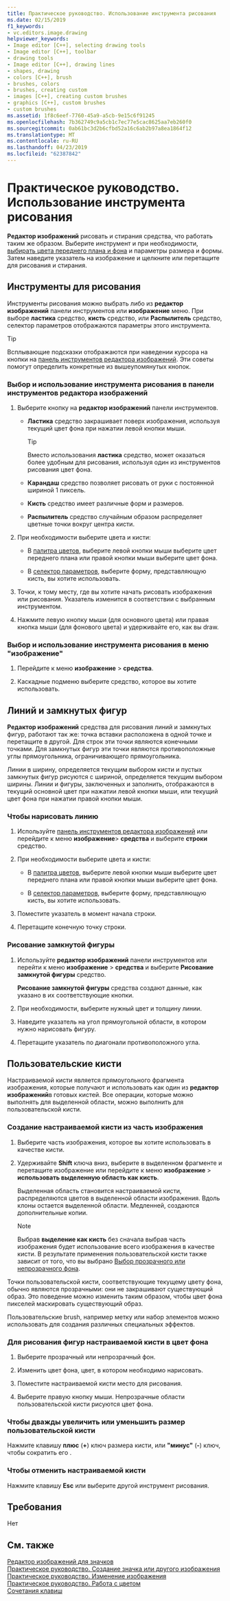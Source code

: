 ```yaml
---
title: Практическое руководство. Использование инструмента рисования
ms.date: 02/15/2019
f1_keywords:
- vc.editors.image.drawing
helpviewer_keywords:
- Image editor [C++], selecting drawing tools
- Image editor [C++], toolbar
- drawing tools
- Image editor [C++], drawing lines
- shapes, drawing
- colors [C++], brush
- brushes, colors
- brushes, creating custom
- images [C++], creating custom brushes
- graphics [C++], custom brushes
- custom brushes
ms.assetid: 1f8c6eef-7760-45a9-a5cb-9e15c6f91245
ms.openlocfilehash: 7b362749c9a5cb1c7ec77e5cac8625aa7eb260f0
ms.sourcegitcommit: 0ab61bc3d2b6cfbd52a16c6ab2b97a8ea1864f12
ms.translationtype: MT
ms.contentlocale: ru-RU
ms.lasthandoff: 04/23/2019
ms.locfileid: "62387842"
---
```

# <a name="how-to-use-a-drawing-tool"></a>Практическое руководство. Использование инструмента рисования

**Редактор изображений** рисовать и стирания средства, что работать таким же образом. Выберите инструмент и при необходимости, [выбирать цвета переднего плана и фона](../windows/selecting-foreground-or-background-colors-image-editor-for-icons.md) и параметры размера и формы. Затем наведите указатель на изображение и щелкните или перетащите для рисования и стирания.

## <a name="drawing-tools"></a>Инструменты для рисования

Инструменты рисования можно выбрать либо из **редактор изображений** панели инструментов или **изображение** меню. При выборе **ластика** средство, **кисть** средство, или **Распылитель** средство, селектор параметров отображаются параметры этого инструмента.

> [!TIP]
>  Всплывающие подсказки отображаются при наведении курсора на кнопки на [панель инструментов редактора изображений](../windows/toolbar-image-editor-for-icons.md). Эти советы помогут определить конкретные из вышеупомянутых кнопок.

### <a name="to-select-and-use-a-drawing-tool-from-the-image-editor-toolbar"></a>Выбор и использование инструмента рисования в панели инструментов редактора изображений

1. Выберите кнопку на **редактор изображений** панели инструментов.

   - **Ластика** средство закрашивает поверх изображения, используя текущий цвет фона при нажатии левой кнопки мыши.

      > [!TIP]
      > Вместо использования **ластика** средство, может оказаться более удобным для рисования, используя один из инструментов рисования цвет фона.

   - **Карандаш** средство позволяет рисовать от руки с постоянной шириной 1 пиксель.

   - **Кисть** средство имеет различные форм и размеров.

   - **Распылитель** средство случайным образом распределяет цветные точки вокруг центра кисти.

1. При необходимости выберите цвета и кисти:

   - В [палитра цветов](../windows/colors-window-image-editor-for-icons.md), выберите левой кнопки мыши выберите цвет переднего плана или правой кнопки мыши выберите цвет фона.

   - В [селектор параметров](../windows/toolbar-image-editor-for-icons.md), выберите форму, представляющую кисть, вы хотите использовать.

1. Точки, к тому месту, где вы хотите начать рисовать изображения или рисования. Указатель изменится в соответствии с выбранным инструментом.

1. Нажмите левую кнопку мыши (для основного цвета) или правая кнопка мыши (для фонового цвета) и удерживайте его, как вы draw.

### <a name="to-select-and-use-a-drawing-tool-from-the-image-menu"></a>Выбор и использование инструмента рисования в меню "изображение"

1. Перейдите к меню **изображение** > **средства**.

1. Каскадные подменю выберите средство, которое вы хотите использовать.

## <a name="lines-or-closed-figures"></a>Линий и замкнутых фигур

**Редактор изображений** средства для рисования линий и замкнутых фигур, работают так же: точка вставки расположена в одной точке и перетащите в другой. Для строк эти точки являются конечными точками. Для замкнутых фигур эти точки являются противоположные углы прямоугольника, ограничивающего прямоугольника.

Линии в ширину, определяется текущим выбором кисти и пустых замкнутых фигур рисуются с шириной, определяется текущим выбором ширины. Линии и фигуры, заключенных и заполнить, отображаются в текущий основной цвет при нажатии левой кнопки мыши, или текущий цвет фона при нажатии правой кнопки мыши.

### <a name="to-draw-a-line"></a>Чтобы нарисовать линию

1. Используйте [панель инструментов редактора изображений](../windows/toolbar-image-editor-for-icons.md) или перейдите к меню **изображение**> **средства** и выберите **строки** средство.

1. При необходимости выберите цвета и кисти:

   - В [палитра цветов](../windows/colors-window-image-editor-for-icons.md), выберите левой кнопки мыши выберите цвет переднего плана или правой кнопки мыши выберите цвет фона.

   - В [селектор параметров](../windows/toolbar-image-editor-for-icons.md), выберите форму, представляющую кисть, вы хотите использовать.

1. Поместите указатель в момент начала строки.

1. Перетащите конечную точку строки.

### <a name="to-draw-a-closed-figure"></a>Рисование замкнутой фигуры

1. Используйте **редактор изображений** панели инструментов или перейти к меню **изображение** > **средства** и выберите **Рисование замкнутой фигуры** средство.

   **Рисование замкнутой фигуры** средства создают данные, как указано в их соответствующие кнопки.

1. При необходимости, выберите нужный цвет и толщину линии.

1. Наведите указатель на угол прямоугольной области, в котором нужно нарисовать фигуру.

1. Перетащите указатель по диагонали противоположного угла.

## <a name="custom-brushes"></a>Пользовательские кисти

Настраиваемой кисти является прямоугольного фрагмента изображения, которые получают и использовать как один из **редактор изображений**в готовых кистей. Все операции, которые можно выполнять для выделенной области, можно выполнить для пользовательской кисти.

### <a name="to-create-a-custom-brush-from-a-portion-of-an-image"></a>Создание настраиваемой кисти из часть изображения

1. Выберите часть изображения, которое вы хотите использовать в качестве кисти.

1. Удерживайте **Shift** ключа вниз, выберите в выделенном фрагменте и перетащите изображение или перейдите к меню **изображение** > **использовать выделенную область как кисть**.

   Выделенная область становится настраиваемой кисти, распределяются цветов в выделенной области изображения. Вдоль клоны остается выделенной области. Медленней, создаются дополнительные копии.

   > [!NOTE]
   > Выбрав **выделение как кисть** без сначала выбрав часть изображения будет использование всего изображения в качестве кисти. В результате применения пользовательской кисти также зависит от того, что вы выбрано [Выбор прозрачного или непрозрачного фона](../windows/choosing-a-transparent-or-opaque-background-image-editor-for-icons.md).

Точки пользовательской кисти, соответствующие текущему цвету фона, обычно являются прозрачными: они не закрашивают существующий образ. Это поведение можно изменить таким образом, чтобы цвет фона пикселей маскировать существующий образ.

Пользовательские brush, например метку или набор элементов можно использовать для создания различных специальных эффектов.

### <a name="to-draw-custom-brush-shapes-in-the-background-color"></a>Для рисования фигур настраиваемой кисти в цвет фона

1. Выберите прозрачный или непрозрачный фон.

1. Изменить цвет фона, цвет, в котором необходимо нарисовать.

1. Поместите настраиваемой кисти место для рисования.

1. Выберите правую кнопку мыши. Непрозрачные области пользовательской кисти рисуются цвет фона.

### <a name="to-double-or-halve-the-custom-brush-size"></a>Чтобы дважды увеличить или уменьшить размер пользовательской кисти

Нажмите клавишу **плюс** (**+**) ключ размера кисти, или **"минус"** (**-**) ключ, чтобы сократить его .

### <a name="to-cancel-the-custom-brush"></a>Чтобы отменить настраиваемой кисти

Нажмите клавишу **Esc** или выберите другой инструмент рисования.

## <a name="requirements"></a>Требования

Нет

## <a name="see-also"></a>См. также

[Редактор изображений для значков](../windows/image-editor-for-icons.md)<br/>
[Практическое руководство. Создание значка или другого изображения](../windows/creating-an-icon-or-other-image-image-editor-for-icons.md)<br/>
[Практическое руководство. Изменение изображения](../windows/selecting-an-area-of-an-image-image-editor-for-icons.md)<br/>
[Практическое руководство. Работа с цветом](../windows/working-with-color-image-editor-for-icons.md)<br/>
[Сочетания клавиш](../windows/accelerator-keys-image-editor-for-icons.md)<br/>